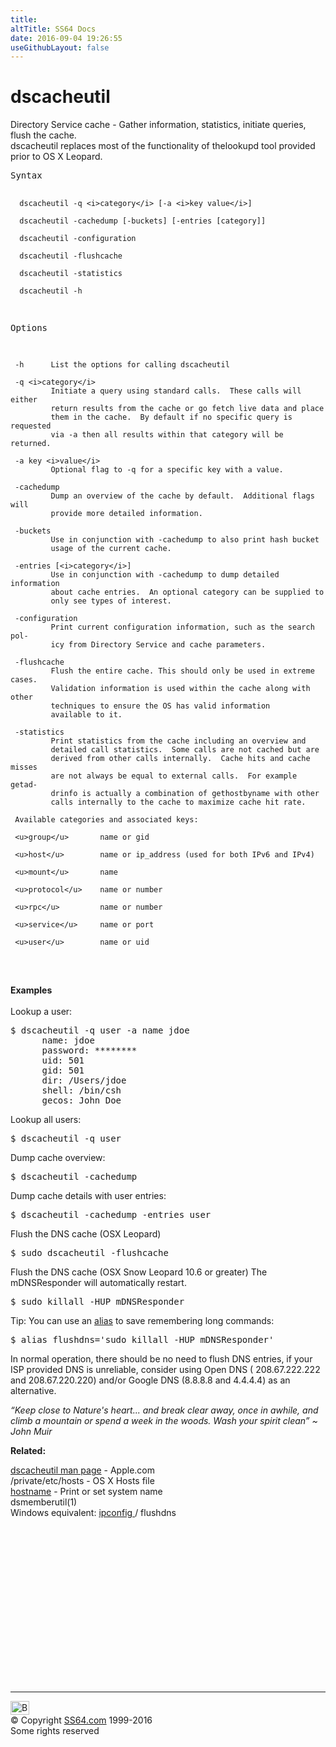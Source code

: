 ```yaml
---
title:
altTitle: SS64 Docs
date: 2016-09-04 19:26:55
useGithubLayout: false
---
```

<!-- #BeginLibraryItem "/Library/head_osx.lbi" --><!-- #EndLibraryItem --><h1>dscacheutil</h1> 
<p>Directory Service  cache - Gather information, statistics, initiate queries, flush the cache.<br>
dscacheutil replaces most of the functionality of the<span class="code">lookupd</span> tool provided prior to OS X Leopard.</p>
<pre>Syntax

      dscacheutil -q <i>category</i> [-a <i>key value</i>]

      dscacheutil -cachedump [-buckets] [-entries [category]]

      dscacheutil -configuration

      dscacheutil -flushcache

      dscacheutil -statistics

      dscacheutil -h

Options

     -h      List the options for calling dscacheutil

     -q <i>category</i>
             Initiate a query using standard calls.  These calls will either
             return results from the cache or go fetch live data and place
             them in the cache.  By default if no specific query is requested
             via -a then all results within that category will be returned.

     -a key <i>value</i>
             Optional flag to -q for a specific key with a value.

     -cachedump
             Dump an overview of the cache by default.  Additional flags will
             provide more detailed information.

     -buckets
             Use in conjunction with -cachedump to also print hash bucket
             usage of the current cache.

     -entries [<i>category</i>]
             Use in conjunction with -cachedump to dump detailed information
             about cache entries.  An optional category can be supplied to
             only see types of interest.

     -configuration
             Print current configuration information, such as the search pol-
             icy from Directory Service and cache parameters.

     -flushcache
             Flush the entire cache. This should only be used in extreme cases.
             Validation information is used within the cache along with other 
             techniques to ensure the OS has valid information
             available to it.

     -statistics
             Print statistics from the cache including an overview and
             detailed call statistics.  Some calls are not cached but are
             derived from other calls internally.  Cache hits and cache misses
             are not always be equal to external calls.  For example getad-
             drinfo is actually a combination of gethostbyname with other
             calls internally to the cache to maximize cache hit rate.

     Available categories and associated keys:

     <u>group</u>       name or gid

     <u>host</u>        name or ip_address (used for both IPv6 and IPv4)

     <u>mount</u>       name

     <u>protocol</u>    name or number

     <u>rpc</u>         name or number

     <u>service</u>     name or port

     <u>user</u>        name or uid
</pre>
<p><br><b>Examples</b><br>
<br>
Lookup a user:</p>
<pre>$ dscacheutil -q user -a name jdoe
      name: jdoe
      password: ********
      uid: 501
      gid: 501
      dir: /Users/jdoe
      shell: /bin/csh
      gecos: John Doe</pre>
<p>Lookup all users:</p>
<pre>$ dscacheutil -q user</pre>
<p>Dump cache overview:</p>
<pre>$ dscacheutil -cachedump</pre>
<p>Dump cache details with user entries:</p>
<pre>$ dscacheutil -cachedump -entries user</pre>
<p>Flush the DNS cache (OSX Leopard)</p>
<pre>$ sudo dscacheutil -flushcache</pre>
<p>Flush the DNS cache (OSX Snow Leopard 10.6 or greater) The mDNSResponder will automatically restart.</p>
<pre>$ sudo killall -HUP mDNSResponder
</pre>
<p> Tip: You can use an <a href="alias.html">alias</a> to save  remembering long commands:<br>
</p>
<pre>$ alias flushdns='sudo killall -HUP mDNSResponder'</pre>
<p>In normal operation, there should be no need to flush DNS entries, if your ISP provided DNS is unreliable, consider using Open DNS (     <span class="code">208.67.222.222</span> and <span class="code">208.67.220.220</span>) and/or Google DNS (<span class="code">8.8.8.8</span> and <span class="code">4.4.4.4</span>) as an alternative.</p>
<p class="quote"><i>“Keep close to Nature's heart... and break clear away, once in awhile, and climb a mountain or spend a week in the woods. Wash your spirit clean” ~ John Muir</i></p><p><b>Related:</b></p>
<p><a href="https://developer.apple.com/legacy/library/documentation/Darwin/Reference/ManPages/man1/dscacheutil.1.html">dscacheutil man page</a> - Apple.com<br>
<span class="code">/private/etc/hosts</span> - OS X Hosts file <br>
<a href="hostname.html">hostname</a> - Print or set system name<br>
dsmemberutil(1)<br>
Windows equivalent: <a href="../nt/ipconfig.html">ipconfig </a>/ flushdns</p><!-- #BeginLibraryItem "/Library/foot_osx.lbi" --><p>
<!-- OSX300 -->
<ins class="adsbygoogle" style="display:inline-block;width:300px;height:250px" data-ad-client="ca-pub-6140977852749469" data-ad-slot="1823340303"></ins>
<script>
(adsbygoogle = window.adsbygoogle || []).push({});
</script></p>
<hr>
<div id="bl" class="footer"><a href="dscacheutil.html#"><img src="../images/top.png" width="30" height="22" alt="Back to the Top"></a></div>
<div id="br" class="footer, tagline">© Copyright <a href="../index.html">SS64.com</a> 1999-2016<br>
Some rights reserved</div><!-- #EndLibraryItem -->
